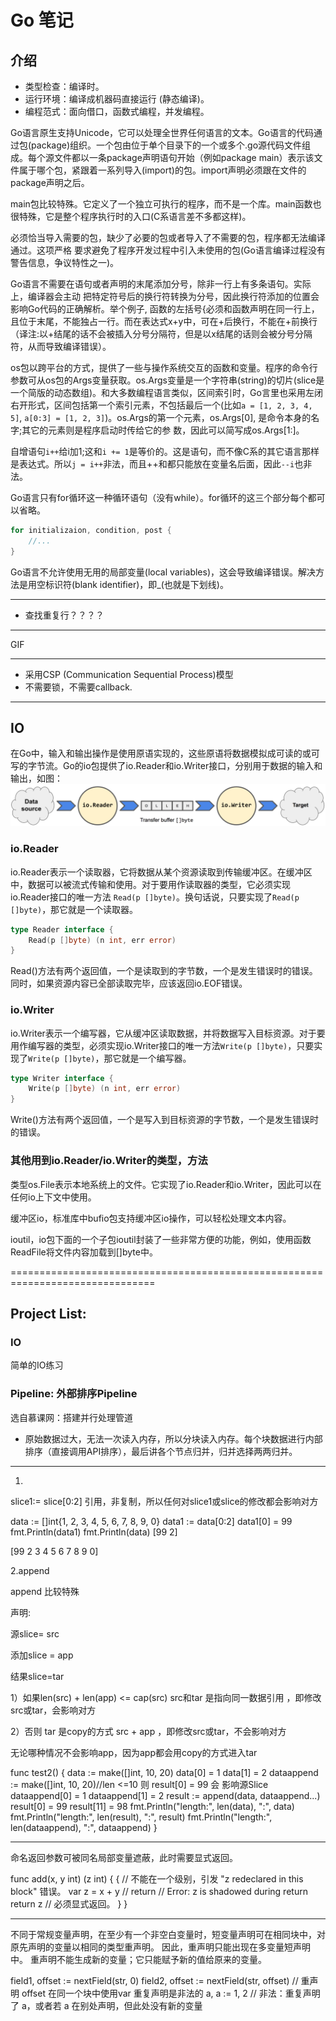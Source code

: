 # Go 笔记

## 介绍

- 类型检查：编译时。
- 运行环境：编译成机器码直接运行 (静态编译)。
- 编程范式：面向借口，函数式编程，并发编程。

Go语言原生支持Unicode，它可以处理全世界任何语言的文本。Go语言的代码通过包(package)组织。一个包由位于单个目录下的一个或多个.go源代码文件组成。每个源文件都以一条package声明语句开始（例如package main）表示该文件属于哪个包，紧跟着一系列导入(import)的包。import声明必须跟在文件的package声明之后。

main包比较特殊。它定义了一个独立可执行的程序，而不是一个库。main函数也很特殊，它是整个程序执行时的入口(C系语言差不多都这样)。

必须恰当导入需要的包，缺少了必要的包或者导入了不需要的包，程序都无法编译通过。这项严格 要求避免了程序开发过程中引入未使用的包(Go语言编译过程没有警告信息，争议特性之一)。

Go语言不需要在语句或者声明的末尾添加分号，除非一行上有多条语句。实际上，编译器会主动 把特定符号后的换行符转换为分号，因此换行符添加的位置会影响Go代码的正确解析。举个例子, 函数的左括号{必须和函数声明在同一行上，且位于末尾，不能独占一行。而在表达式x+y中，可在+后换行，不能在+前换行（译注:以+结尾的话不会被插入分号分隔符，但是以x结尾的话则会被分号分隔符，从而导致编译错误）。

os包以跨平台的方式，提供了一些与操作系统交互的函数和变量。程序的命令行参数可从os包的Args变量获取。os.Args变量是一个字符串(string)的切片(slice是一个简版的动态数组)。和大多数编程语言类似，区间索引时，Go言里也采用左闭右开形式，区间包括第一个索引元素，不包括最后一个(比如`a = [1, 2, 3, 4, 5]`, `a[0:3] = [1, 2, 3]`)。os.Args的第一个元素，os.Args[0], 是命令本身的名字;其它的元素则是程序启动时传给它的参 数，因此可以简写成os.Args[1:]。

自增语句`i++`给i加1;这和`i += 1`是等价的。这是语句，而不像C系的其它语言那样是表达式。所以`j = i++`非法，而且++和­­都只能放在变量名后面，因此`‐‐i`也非法。

Go语言只有for循环这一种循环语句（没有while）。for循环的这三个部分每个都可以省略。
```go
for initializaion, condition, post {
    //...
}
```

Go语言不允许使用无用的局部变量(local variables)，这会导致编译错误。解决方法是用空标识符(blank identifier)，即_(也就是下划线)。


---
- 查找重复行？？？？

---

GIF 

---
- 采用CSP (Communication Sequential Process)模型
- 不需要锁，不需要callback.

---

## IO
在Go中，输入和输出操作是使用原语实现的，这些原语将数据模拟成可读的或可写的字节流。Go的io包提供了io.Reader和io.Writer接口，分别用于数据的输入和输出，如图：
![io](./file/img/io.png)

### io.Reader
io.Reader表示一个读取器，它将数据从某个资源读取到传输缓冲区。在缓冲区中，数据可以被流式传输和使用。对于要用作读取器的类型，它必须实现io.Reader接口的唯一方法 `Read(p []byte)`。换句话说，只要实现了`Read(p []byte)`，那它就是一个读取器。
```go
type Reader interface {
    Read(p []byte) (n int, err error)
}
```
Read()方法有两个返回值，一个是读取到的字节数，一个是发生错误时的错误。同时，如果资源内容已全部读取完毕，应该返回io.EOF错误。

### io.Writer
io.Writer表示一个编写器，它从缓冲区读取数据，并将数据写入目标资源。对于要用作编写器的类型，必须实现io.Writer接口的唯一方法`Write(p []byte)`，只要实现了`Write(p []byte)`，那它就是一个编写器。
```go
type Writer interface {
    Write(p []byte) (n int, err error)
}
```
Write()方法有两个返回值，一个是写入到目标资源的字节数，一个是发生错误时的错误。

### 其他用到io.Reader/io.Writer的类型，方法
类型os.File表示本地系统上的文件。它实现了io.Reader和io.Writer，因此可以在任何io上下文中使用。

缓冲区io，标准库中bufio包支持缓冲区io操作，可以轻松处理文本内容。

ioutil，io包下面的一个子包ioutil封装了一些非常方便的功能，例如，使用函数ReadFile将文件内容加载到[]byte中。

===============================================================================

## Project List: 

### IO
简单的IO练习

### Pipeline: 外部排序Pipeline
选自慕课网：搭建并行处理管道

- 原始数据过大，无法一次读入内存，所以分块读入内存。每个块数据进行内部排序（直接调用API排序），最后讲各个节点归并，归并选择两两归并。

---


1.

slice1:= slice[0:2]
引用，非复制，所以任何对slice1或slice的修改都会影响对方

data := []int{1, 2, 3, 4, 5, 6, 7, 8, 9, 0}
data1 := data[0:2]
data1[0] = 99
fmt.Println(data1)
fmt.Println(data)
[99 2]

[99 2 3 4 5 6 7 8 9 0]



2.append


append 比较特殊

声明:

源slice= src

添加slice = app

结果slice=tar

1）如果len(src) + len(app) <= cap(src)  src和tar 是指向同一数据引用 ，即修改src或tar，会影响对方

2）否则 tar 是copy的方式 src + app ，即修改src或tar，不会影响对方

无论哪种情况不会影响app，因为app都会用copy的方式进入tar

func test2() {
    data := make([]int, 10, 20)
    data[0] = 1
    data[1] = 2
    dataappend := make([]int, 10, 20)//len <=10 则   result[0] = 99 会 影响源Slice
    dataappend[0] = 1
    dataappend[1] = 2
    result := append(data, dataappend...)
    result[0] = 99
    result[11] = 98
    fmt.Println("length:", len(data), ":", data)
    fmt.Println("length:", len(result), ":", result)
    fmt.Println("length:", len(dataappend), ":", dataappend)
}

---


命名返回参数可被同名局部变量遮蔽，此时需要显式返回。

func add(x, y int) (z int) {
    { // 不能在一个级别，引发 "z redeclared in this block" 错误。
        var z = x + y
        // return   // Error: z is shadowed during return
        return z // 必须显式返回。
    }
}

---

不同于常规变量声明，在至少有一个非空白变量时，短变量声明可在相同块中，对原先声明的变量以相同的类型重声明。 因此，重声明只能出现在多变量短声明中。 重声明不能生成新的变量；它只能赋予新的值给原来的变量。

field1, offset := nextField(str, 0)
field2, offset := nextField(str, offset)  // 重声明 offset  在同一个块中使用var 重复声明是非法的
a, a := 1, 2                              // 非法：重复声明了 a，或者若 a 在别处声明，但此处没有新的变量